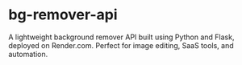 # bg-remover-api
A lightweight background remover API built using Python and Flask, deployed on Render.com. Perfect for image editing, SaaS tools, and automation.
